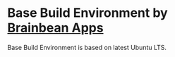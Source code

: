 # Base Build Environment by [Brainbean Apps](https://brainbeanapps.com)

Base Build Environment is based on latest Ubuntu LTS.
